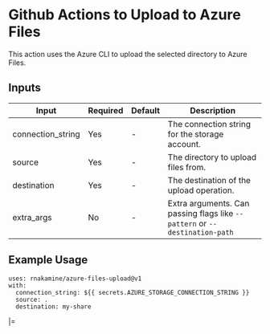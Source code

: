 # Github Actions to Upload to Azure Files



This action uses the Azure CLI to upload the selected directory to Azure Files.

## Inputs

|Input|Required|Default|Description|
|---|---|---|---|
|connection_string|Yes|-|The connection string for the storage account.|
|source|Yes|-|The directory to upload files from.|
|destination|Yes|-|The destination of the upload operation.|
|extra_args|No|-|Extra arguments. Can passing flags like `--pattern` or `--destination-path`|

## Example Usage

```
uses: rnakamine/azure-files-upload@v1
with:
  connection_string: ${{ secrets.AZURE_STORAGE_CONNECTION_STRING }}
  source: .
  destination: my-share
```
|=
